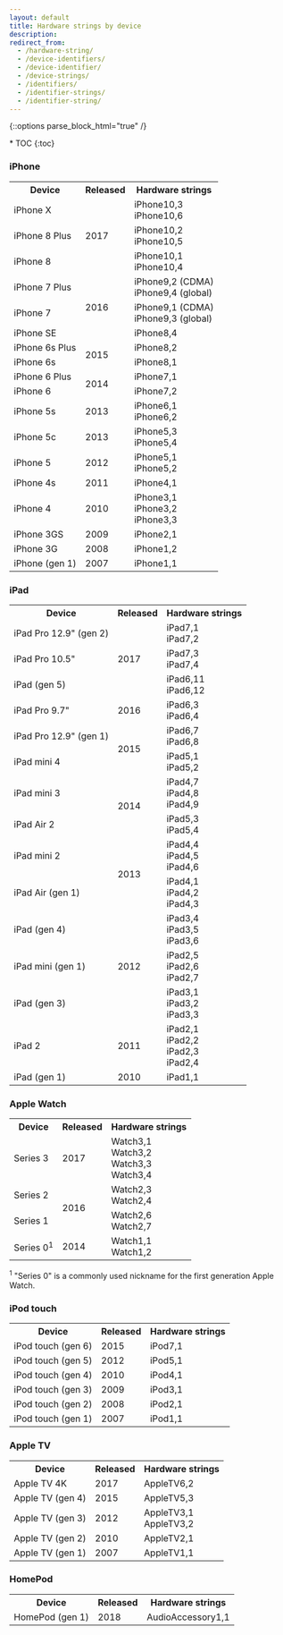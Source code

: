 ```yaml
---
layout: default
title: Hardware strings by device
description: 
redirect_from: 
  - /hardware-string/
  - /device-identifiers/
  - /device-identifier/
  - /device-strings/
  - /identifiers/
  - /identifier-strings/
  - /identifier-string/
---
```

{::options parse_block_html="true" /}

<div id="compact-toc">
* TOC
{:toc}
</div>

### iPhone

<table>
  <tr>
    <th>Device</th>
    <th>Released</th>
    <th>Hardware strings</th>
  </tr>
  <tr>
    <td>iPhone X</td>
    <td rowspan="3">2017</td>
    <td>iPhone10,3<br>iPhone10,6</td>
  </tr>
  <tr>
    <td>iPhone 8 Plus</td>
    <td>iPhone10,2<br>iPhone10,5</td>
  </tr>
  <tr>
    <td>iPhone 8</td>
    <td>iPhone10,1<br>iPhone10,4</td>
  </tr>
  <tr>
    <td>iPhone 7 Plus</td>
    <td rowspan="3">2016</td>
    <td>iPhone9,2 (CDMA)<br>iPhone9,4 (global)</td>
  </tr>
  <tr>
    <td>iPhone 7</td>
    <td>iPhone9,1 (CDMA)<br>iPhone9,3 (global)</td>
  </tr>
  <tr>
    <td>iPhone SE</td>
    <td>iPhone8,4</td>
  </tr>
  <tr>
    <td>iPhone 6s Plus</td>
    <td rowspan="2">2015</td>
    <td>iPhone8,2</td>
  </tr>
  <tr>
    <td>iPhone 6s</td>
    <td>iPhone8,1</td>
  </tr>
  <tr>
    <td>iPhone 6 Plus</td>
    <td rowspan="2">2014</td>
    <td>iPhone7,1</td>
  </tr>
  <tr>
    <td>iPhone 6</td>
    <td>iPhone7,2</td>
  </tr>
  <tr>
    <td>iPhone 5s</td>
    <td>2013</td>
    <td>iPhone6,1<br>iPhone6,2</td>
  </tr>
  <tr>
    <td>iPhone 5c</td>
    <td>2013</td>
    <td>iPhone5,3<br>iPhone5,4</td>
  </tr>
  <tr>
    <td>iPhone 5</td>
    <td>2012</td>
    <td>iPhone5,1<br>iPhone5,2</td>
  </tr>
  <tr>
    <td>iPhone 4s</td>
    <td>2011</td>
    <td>iPhone4,1</td>
  </tr>
  <tr>
    <td>iPhone 4</td>
    <td>2010</td>
    <td>iPhone3,1<br>iPhone3,2<br>iPhone3,3</td>
  </tr>
  <tr>
    <td>iPhone 3GS</td>
    <td>2009</td>
    <td>iPhone2,1</td>
  </tr>
  <tr>
    <td>iPhone 3G</td>
    <td>2008</td>
    <td>iPhone1,2</td>
  </tr>
  <tr>
    <td>iPhone (gen 1)</td>
    <td>2007</td>
    <td>iPhone1,1</td>
  </tr>
</table>

### iPad

<table>
  <tr>
    <th>Device</th>
    <th>Released</th>
    <th>Hardware strings</th>
  </tr>
  <tr>
    <td>iPad Pro 12.9" (gen 2)</td>
    <td rowspan="3">2017</td>
    <td>iPad7,1<br>iPad7,2</td>
  </tr>
  <tr>
    <td>iPad Pro 10.5"</td>
    <td>iPad7,3<br>iPad7,4</td>
  </tr>
  <tr>
    <td>iPad (gen 5)</td>
    <td>iPad6,11<br>iPad6,12</td>
  </tr>
  <tr>
    <td>iPad Pro 9.7"</td>
    <td>2016</td>
    <td>iPad6,3<br>iPad6,4</td>
  </tr>
  <tr>
    <td>iPad Pro 12.9" (gen 1)</td>
    <td rowspan="2">2015</td>
    <td>iPad6,7<br>iPad6,8</td>
  </tr>
  <tr>
    <td>iPad mini 4</td>
    <td>iPad5,1<br>iPad5,2</td>
  </tr>
  <tr>
    <td>iPad mini 3</td>
    <td rowspan="2">2014</td>
    <td>iPad4,7<br>iPad4,8<br>iPad4,9</td>
  </tr>
  <tr>
    <td>iPad Air 2</td>
    <td>iPad5,3<br>iPad5,4</td>
  </tr>
  <tr>
    <td>iPad mini 2</td>
    <td rowspan="2">2013</td>
    <td>iPad4,4<br>iPad4,5<br>iPad4,6</td>
  </tr>
  <tr>
    <td>iPad Air (gen 1)</td>
    <td>iPad4,1<br>iPad4,2<br>iPad4,3</td>
  </tr>
  <tr>
    <td>iPad (gen 4)</td>
    <td rowspan="3">2012</td>
    <td>iPad3,4<br>iPad3,5<br>iPad3,6</td>
  </tr>
  <tr>
    <td>iPad mini (gen 1)</td>
    <td>iPad2,5<br>iPad2,6<br>iPad2,7</td>
  </tr>
  <tr>
    <td>iPad (gen 3)</td>
    <td>iPad3,1<br>iPad3,2<br>iPad3,3</td>
  </tr>
  <tr>
    <td>iPad 2</td>
    <td>2011</td>
    <td>iPad2,1<br>iPad2,2<br>iPad2,3<br>iPad2,4</td>
  </tr>
  <tr>
    <td>iPad (gen 1)</td>
    <td>2010</td>
    <td>iPad1,1</td>
  </tr>
</table>

### Apple Watch

<table>
  <tr>
    <th>Device</th>
    <th>Released</th>
    <th>Hardware strings</th>
  </tr>
  <tr>
    <td>Series 3</td>
    <td>2017</td>
    <td>Watch3,1<br>Watch3,2<br>Watch3,3<br>Watch3,4</td>
  </tr>
  <tr>
    <td>Series 2</td>
    <td rowspan="2">2016</td>
    <td>Watch2,3<br>Watch2,4</td>
  </tr>
  <tr>
    <td>Series 1</td>
    <td>Watch2,6<br>Watch2,7</td>
  </tr>
  <tr>
    <td>Series 0<sup>1</sup></td>
    <td>2014</td>
    <td>Watch1,1<br>Watch1,2</td>
  </tr>
</table>

<sup>1</sup> "Series 0" is a commonly used nickname for the first generation Apple Watch.

### iPod touch

<table>
  <tr>
    <th>Device</th>
    <th>Released</th>
    <th>Hardware strings</th>
  </tr>
  <tr>
    <td>iPod touch (gen 6)</td>
    <td>2015</td>
    <td>iPod7,1</td>
  </tr>
  <tr>
    <td>iPod touch (gen 5)</td>
    <td>2012</td>
    <td>iPod5,1</td>
  </tr>
  <tr>
    <td>iPod touch (gen 4)</td>
    <td>2010</td>
    <td>iPod4,1</td>
  </tr>
  <tr>
    <td>iPod touch (gen 3)</td>
    <td>2009</td>
    <td>iPod3,1</td>
  </tr>
  <tr>
    <td>iPod touch (gen 2)</td>
    <td>2008</td>
    <td>iPod2,1</td>
  </tr>
  <tr>
    <td>iPod touch (gen 1)</td>
    <td>2007</td>
    <td>iPod1,1</td>
  </tr>
</table>

### Apple TV

<table>
  <tr>
    <th>Device</th>
    <th>Released</th>
    <th>Hardware strings</th>
  </tr>
  <tr>
    <td>Apple TV 4K</td>
    <td>2017</td>
    <td>AppleTV6,2</td>
  </tr>
  <tr>
    <td>Apple TV (gen 4)</td>
    <td>2015</td>
    <td>AppleTV5,3</td>
  </tr>
  <tr>
    <td>Apple TV (gen 3)</td>
    <td>2012</td>
    <td>AppleTV3,1<br>AppleTV3,2</td>
  </tr>
  <tr>
    <td>Apple TV (gen 2)</td>
    <td>2010</td>
    <td>AppleTV2,1</td>
  </tr>
  <tr>
    <td>Apple TV (gen 1)</td>
    <td>2007</td>
    <td>AppleTV1,1</td>
  </tr>
</table>

### HomePod

<table>
  <tr>
    <th>Device</th>
    <th>Released</th>
    <th>Hardware strings</th>
  </tr>
  <tr>
    <td>HomePod (gen 1)</td>
    <td>2018</td>
    <td>AudioAccessory1,1</td>
  </tr>
</table>
